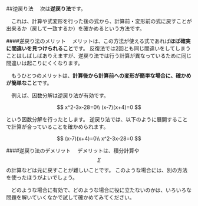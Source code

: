 ##逆戻り法
　次は**逆戻り法**です。

　これは、計算や式変形を行った後の式から、計算前・変形前の式に戻すことが出来るか（戻して一致するか）を確かめるという方法です。

####逆戻り法のメリット
　メリットは、この方法が使える式であれば**ほぼ確実に間違いを見つけられること**です。
反復法では2回とも同じ間違いをしてしまうことはしばしばありえますが、逆戻り法では行う計算が異なっているために同じ間違いは起こりにくくなります。

　もうひとつのメリットは、**計算後から計算前への変形が簡単な場合に、確かめが簡単なこと**です。

　例えば、因数分解は逆戻り法が有効です。

$$
x^2-3x-28=0\\
(x-7)(x+4)=0
$$

という因数分解を行ったとします。
逆戻り法では、以下のように展開することで計算が合っていることを確かめられます。

$$
(x-7)(x+4)=0\\
x^2-3x-28=0
$$


<!--　また、簡単な引き算も意外と間違えてしまうことがありますが、

$$
144 - 76 = 68
$$

と計算した後で、

$$
76 + 68 = 144
$$

として確認することができます。
-->

####逆戻り法のデメリット
　デメリットは、積分計算や$$\Sigma$$ の計算などは元に戻すことが難しいことです。
このような場合には、別の方法を使ったほうがよいでしょう。

　どのような場合に有効で、どのような場合に役に立たないのかは、いろいろな問題を解いていくなかで試して確かめてみてください。
